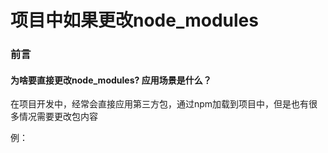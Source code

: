 # 项目中如果更改node_modules
### 前言
#### 为啥要直接更改node_modules? 应用场景是什么？
在项目开发中，经常会直接应用第三方包，通过npm加载到项目中，但是也有很多情况需要更改包内容 <p/>
例： 
